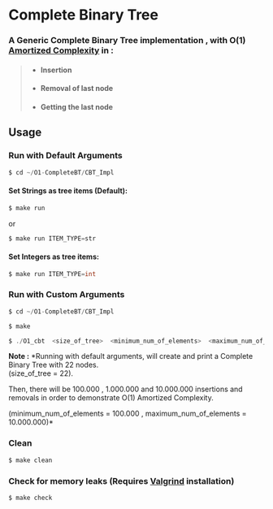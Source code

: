 # Complete Binary Tree

### A Generic Complete Binary Tree implementation , with O(1) [Amortized Complexity](https://en.wikipedia.org/wiki/Amortized_analysis) in :
> - #### Insertion
> - #### Removal of last node
> - #### Getting the last node

## Usage
### Run with Default Arguments
```c
$ cd ~/O1-CompleteBT/CBT_Impl
```
#### Set Strings as tree items (Default):
```c
$ make run
```
or 
```c
$ make run ITEM_TYPE=str
```
#### Set Integers as tree items:
```c
$ make run ITEM_TYPE=int
```
### Run with Custom Arguments

```c
$ cd ~/O1-CompleteBT/CBT_Impl

$ make 

$ ./O1_cbt  <size_of_tree>  <minimum_num_of_elements>  <maximum_num_of_elements>
```

**Note :**  *Running with default arguments, will create and print a Complete Binary Tree with 22 nodes.       
 (size_of_tree = 22).   
                                                                             
Then, there will be 100.000 , 1.000.000 and 10.000.000 insertions and removals in order to demonstrate O(1) Amortized Complexity.                                                                              

(minimum_num_of_elements = 100.000 , maximum_num_of_elements = 10.000.000)*

                                                                                      

### Clean

```c
$ make clean
```

### Check for memory leaks (Requires [Valgrind](https://valgrind.org/) installation)

```c
$ make check
```
